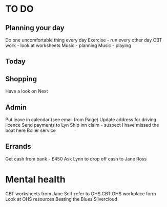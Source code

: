 # TO DO
## Planning your day
Do one uncomfortable thing every day
Exercise - run every other day
CBT work - look at worksheets
Music - planning
Music - playing

## Today

## Shopping
Have a look on Next

## Admin
<!-- Check to see if British Gas account active -->
Put leave in calendar (see email from Paige)
Update address for driving licence
Send payments to Lyn
Ship inn claim - suspect I have missed the boat here
Boiler service

## Errands
Get cash from bank - £450
Ask Lynn to drop off cash to Jane Ross

# Mental health
CBT worksheets from Jane
Self-refer to OHS CBT
OHS workplace form
Look at OHS resources
Beating the Blues
Silvercloud